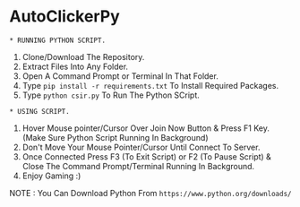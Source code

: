# AutoClickerPy

```* RUNNING PYTHON SCRIPT.```

1) Clone/Download The Repository.
2) Extract Files Into Any Folder.
3) Open A Command Prompt or Terminal In That Folder.
4) Type ```pip install -r requirements.txt``` To Install Required Packages.
5) Type ```python csir.py``` To Run The Python SCript.

```* USING SCRIPT.```

1) Hover Mouse pointer/Cursor Over Join Now Button & Press F1 Key. (Make Sure Python Script Running In Background)
2) Don't Move Your Mouse Pointer/Cursor Until Connect To Server.
3) Once Connected Press F3 (To Exit Script) or F2 (To Pause Script) & Close The Command Prompt/Terminal Running In Background.
4) Enjoy Gaming :)


NOTE : You Can Download Python From ```https://www.python.org/downloads/```
